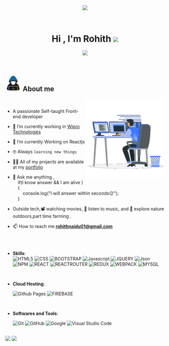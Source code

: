 
<p align="center">
  <img src="https://github.com/thompsonemerson/thompsonemerson/raw/master/cover-thompson.png" height="200"/>
</p>
<br>
<h1 align="center"><b>Hi , I'm Rohith </b><img src="https://media.giphy.com/media/hvRJCLFzcasrR4ia7z/giphy.gif" width="35"></h1>

<p align="center">
  <a href="https://github.com/DenverCoder1/readme-typing-svg"><img src="https://readme-typing-svg.herokuapp.com?font=Time+New+Roman&color=cyan&size=25&center=true&vCenter=true&width=600&height=100&lines=;Self-taught+Front-End+Developer,;Active+Learner+and+Researcher,;Love+to+learn+new+stuffs..<3"></a>
</p>

<br>

## <picture><img src = "https://github.com/0xAbdulKhalid/0xAbdulKhalid/raw/main/assets/mdImages/about_me.gif" width = 50px></picture> **About me**

<picture> <img align="right" src="https://github.com/0xAbdulKhalid/0xAbdulKhalid/raw/main/assets/mdImages/Right_Side.gif" width = 250px></picture>

<br>

- A passionate Self-taught Front-end developer

- 🔭 I’m currently working in <a href="https://www.wipro.com/" target="blank">Wipro Technologies</a>

- 🌱 I’m currently Working on Reactjs

- 🤓 Always `learning new things`

- 👨‍💻 All of my projects are available at my [portfolio](https://rohithnaidu99.github.io/Portfolio/)


- 💬  Ask me anything ,
<br>&nbsp;&nbsp;&nbsp;&nbsp;if(I know answer && I am alive ) <br>
    &nbsp;&nbsp;&nbsp;&nbsp;{ <br>
    &nbsp;&nbsp;&nbsp;&nbsp;&nbsp;&nbsp;&nbsp;&nbsp;console.log("I will answer within seconds😉");
    <br>&nbsp;&nbsp;&nbsp;&nbsp;}

- Outside tech,📽 watching movies, 🎵 listen to music, and 🌴 explore nature outdoors,part time farming .

- 📫 How to reach me **rohithnaidu01@gmail.com**

<br><br>

<p align="center">

- **Skills**:<br>
  ![HTML5](https://img.shields.io/badge/HTML5-E34F26?style=for-the-badge&logo=html5&logoColor=white)
  ![CSS](https://img.shields.io/badge/CSS3-1572B6?style=for-the-badge&logo=css3&logoColor=white)
  ![BOOTSTRAP](https://img.shields.io/badge/Bootstrap-563D7C?style=for-the-badge&logo=bootstrap&logoColor=white)
  ![Javascript](https://img.shields.io/badge/JavaScript-323330?style=for-the-badge&logo=javascript&logoColor=F7DF1E)
  ![JQUERY](https://img.shields.io/badge/jQuery-0769AD?style=for-the-badge&logo=jquery&logoColor=white)
  ![Json](https://img.shields.io/badge/json-5E5C5C?style=for-the-badge&logo=json&logoColor=white)
  ![NPM](https://img.shields.io/badge/npm-CB3837?style=for-the-badge&logo=npm&logoColor=white)
  ![REACT](https://img.shields.io/badge/React-20232A?style=for-the-badge&logo=react&logoColor=61DAFB)
  ![REACTROUTER](https://img.shields.io/badge/React_Router-CA4245?style=for-the-badge&logo=react-router&logoColor=white)
  ![REDUX](https://img.shields.io/badge/Redux-593D88?style=for-the-badge&logo=redux&logoColor=white)
  ![WEBPACK](https://img.shields.io/badge/Webpack-8DD6F9?style=for-the-badge&logo=Webpack&logoColor=white)
  ![MYSQL](https://img.shields.io/badge/MySQL-005C84?style=for-the-badge&logo=mysql&logoColor=white)





<br>   
    

- **Cloud Hosting**:

  ![Github Pages](https://img.shields.io/badge/GitHub%20Pages-222222?style=for-the-badge&logo=GitHub%20Pages&logoColor=white)
  ![FIREBASE](	https://img.shields.io/badge/firebase-ffca28?style=for-the-badge&logo=firebase&logoColor=black)

<br>

- **Softwares and Tools**:

  ![Git](https://img.shields.io/badge/git-%23F05033.svg?style=for-the-badge&logo=git&logoColor=white)
  ![GitHub](https://img.shields.io/badge/github-%23121011.svg?style=for-the-badge&logo=github&logoColor=white)
  ![Google](https://img.shields.io/badge/google-%234285F4.svg?style=for-the-badge&logo=google&logoColor=white)
  ![Visual Studio Code](https://img.shields.io/badge/Visual%20Studio%20Code-0078d7.svg?style=for-the-badge&logo=visual-studio-code&logoColor=white)


  


<br>
<img src="https://github-profile-summary-cards.vercel.app/api/cards/profile-details?username=nagacharankumarreddy&theme=vue">
<img src="https://github-profile-trophy.vercel.app/?username=nagacharankumarreddy">
